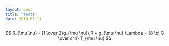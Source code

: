 ```yaml
---
layout: post
title: "Teste"
date: 2019-03-11
---
```


$$
R_{\mu \nu} - {1 \over 2}g_{\mu \nu}\,R + g_{\mu \nu} \Lambda = {8 \pi G \over c^4} T_{\mu \nu} 
$$
